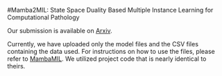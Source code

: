 #Mamba2MIL: State Space Duality Based Multiple Instance Learning for Computational Pathology

Our submission is available on [Arxiv](https://arxiv.org/abs/2408.15032).

Currently, we have uploaded only the model files and the CSV files containing the data used. For instructions on how to use the files, please refer to [MambaMIL](https://github.com/isyangshu/MambaMIL). We utilized project code that is nearly identical to theirs.
